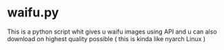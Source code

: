 # waifu.py
This is a python script whit gives u waifu images using API and u can also download on highest quality possible ( this is kinda like nyarch Linux )
